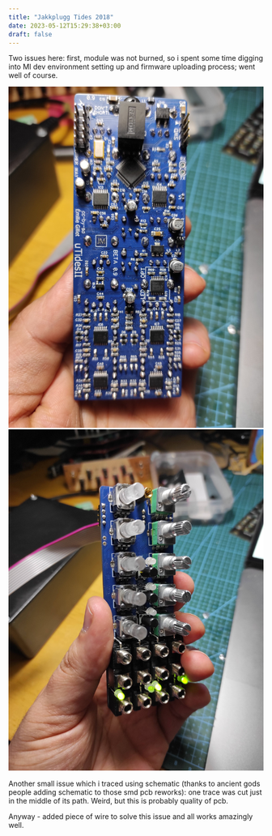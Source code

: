 ```yaml
---
title: "Jakkplugg Tides 2018"
date: 2023-05-12T15:29:38+03:00
draft: false
---
```


Two issues here: first, module was not burned, so i spent some time digging into MI dev environment setting up and firmware uploading process; went well of course.

![Before one](1.jpg)
![Before two](2.jpg)

Another small issue which i traced using schematic (thanks to ancient gods people adding schematic to those smd pcb reworks): one trace was cut just in the middle of its path. Weird, but this is probably quality of pcb.

Anyway - added piece of wire to solve this issue and all works amazingly well.

